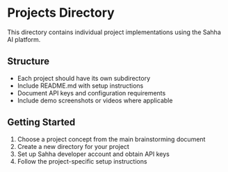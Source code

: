 # Projects Directory

This directory contains individual project implementations using the Sahha AI platform.

## Structure
- Each project should have its own subdirectory
- Include README.md with setup instructions
- Document API keys and configuration requirements
- Include demo screenshots or videos where applicable

## Getting Started
1. Choose a project concept from the main brainstorming document
2. Create a new directory for your project
3. Set up Sahha developer account and obtain API keys
4. Follow the project-specific setup instructions